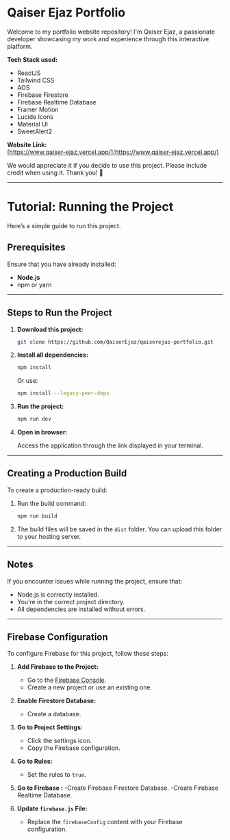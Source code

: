 # Qaiser Ejaz Portfolio

Welcome to my portfolio website repository! I'm Qaiser Ejaz, a passionate developer showcasing my work and experience through this interactive platform.

**Tech Stack used:**  
- ReactJS  
- Tailwind CSS  
- AOS  
- Firebase Firestore
- Firebase Realtime Database
- Framer Motion  
- Lucide Icons
- Material UI  
- SweetAlert2  

**Website Link:**  
[https://www.qaiser-ejaz.vercel.app/](https://www.qaiser-ejaz.vercel.app/)  

We would appreciate it if you decide to use this project. Please include credit when using it. Thank you! 🙏  

---

# Tutorial: Running the Project  

Here’s a simple guide to run this project.  

## Prerequisites  

Ensure that you have already installed:  
- **Node.js**  
- npm or yarn
---

## Steps to Run the Project  

1. **Download this project:**  

   ```bash  
   git clone https://github.com/QaiserEjaz/qaiserejaz-portfolio.git
   ```  

2. **Install all dependencies:**  

   ```bash  
   npm install  
   ```  
   Or use:  

   ```bash  
   npm install --legacy-peer-deps  
   ```  

3. **Run the project:**  

   ```bash  
   npm run dev  
   ```  

4. **Open in browser:**  

   Access the application through the link displayed in your terminal.  

---

## Creating a Production Build  

To create a production-ready build:  

1. Run the build command:  

   ```bash  
   npm run build  
   ```  

2. The build files will be saved in the `dist` folder. You can upload this folder to your hosting server.  

---

## Notes  

If you encounter issues while running the project, ensure that:  
- Node.js is correctly installed.  
- You’re in the correct project directory.  
- All dependencies are installed without errors.  

---

## Firebase Configuration  

To configure Firebase for this project, follow these steps:  

1. **Add Firebase to the Project:**  
   - Go to the [Firebase Console](https://console.firebase.google.com/).  
   - Create a new project or use an existing one.  

2. **Enable Firestore Database:**  
   - Create a database.  

3. **Go to Project Settings:**  
   - Click the settings icon.  
   - Copy the Firebase configuration.  

4. **Go to Rules:**  
   - Set the rules to `true`. 

5. **Go to Firebase :**
   -Create Firebase Firestore Database.
   -Create Firebase Realtime Database.


6. **Update `firebase.js` File:**  
   - Replace the `firebaseConfig` content with your Firebase configuration.  

